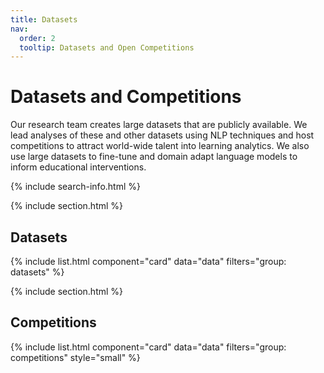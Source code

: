 ```yaml
---
title: Datasets
nav:
  order: 2
  tooltip: Datasets and Open Competitions
---
```


# <i class="fas fa-tools"></i>Datasets and Competitions

Our research team creates large datasets that are publicly available. We lead analyses of these and other datasets using NLP techniques and host competitions to attract world-wide talent into learning analytics. We also use large datasets to fine-tune and domain adapt language models to inform educational interventions.

{% include search-info.html %}

{% include section.html %}

## Datasets

{% include list.html component="card" data="data" filters="group: datasets" %}

{% include section.html %}

## Competitions

{% include list.html component="card" data="data" filters="group: competitions" style="small" %}
